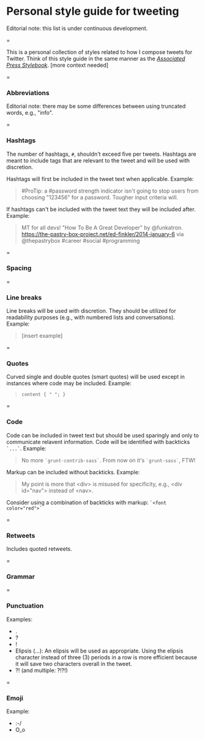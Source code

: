Personal style guide for tweeting
=================

Editorial note: this list is under continuous development.

=

This is a personal collection of styles related to how I compose tweets for Twitter. Think of this style guide in the same manner as the [_Associated Press Stylebook_](http://en.wikipedia.org/wiki/AP_Stylebook). [more context needed]


=

### Abbreviations

Editorial note: there may be some differences between using truncated words, e.g., "info".

=

### Hashtags

The number of hashtags, `#`, shouldn't exceed five per tweets. Hashtags are meant to include tags that are relevant to the tweet and will be used with discretion.

Hashtags will first be included in the tweet text when applicable. Example:

> &#35;ProTip: a &#35;password strength indicator isn't going to stop users from choosing "123456" for a password. Tougher input criteria will.

If hashtags can't be included with the tweet text they will be included after. Example:

> MT for all devs! "How To Be A Great Developer" by @funkatron. https://the-pastry-box-project.net/ed-finkler/2014-january-6 via @thepastrybox &#35;career &#35;social &#35;programming


=

### Spacing


=

### Line breaks

Line breaks will be used with discretion. They should be utilized for readability purposes (e.g., with numbered lists and conversations). Example:

> [insert example]


=

### Quotes

Curved single and double quotes (smart quotes) will be used except in instances where code may be included. Example:
    
> `content { " "; }`

=

### Code

Code can be included in tweet text but should be used sparingly and only to communicate relavent information. Code will be identified with backticks `` `...` ``. Example:


> No more `` `grunt-contrib-sass` ``. From now on it's `` `grunt-sass` ``, FTW!

> 

Markup can be included without backticks. Example:

> My point is more that &lt;div&gt; is misused for specificity, e.g., &lt;div id="nav"&gt; instead of &lt;nav&gt;.

Consider using a combination of backticks with markup: `` `<font color="red">` ``

=

### Retweets

Includes quoted retweets.

=

### Grammar


=

### Punctuation

Examples:
    
* .
* ?
* !
* Elipsis (...): An elipsis will be used as appropriate. Using the elipsis character instead of three (3) periods in a row is more efficient because it will save two characters overall in the tweet. 
* ?! (and multiple: ?!?!)
 

=

### Emoji

Example:

* :-/
* O_o
